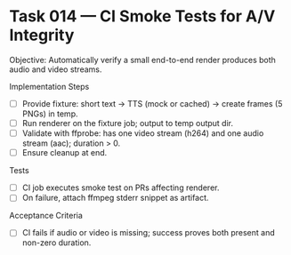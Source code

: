# Task 014 — CI Smoke Tests for A/V Integrity

Objective: Automatically verify a small end-to-end render produces both audio and video streams.

Implementation Steps
- [ ] Provide fixture: short text → TTS (mock or cached) → create frames (5 PNGs) in temp.
- [ ] Run renderer on the fixture job; output to temp output dir.
- [ ] Validate with ffprobe: has one video stream (h264) and one audio stream (aac); duration > 0.
- [ ] Ensure cleanup at end.

Tests
- [ ] CI job executes smoke test on PRs affecting renderer.
- [ ] On failure, attach ffmpeg stderr snippet as artifact.

Acceptance Criteria
- [ ] CI fails if audio or video is missing; success proves both present and non-zero duration.
